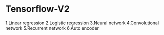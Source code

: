 # Tensorflow-V2
1.Linear regression
2.Logistic regression
3.Neural network
4.Convolutional network
5.Recurrent network
6.Auto encoder
